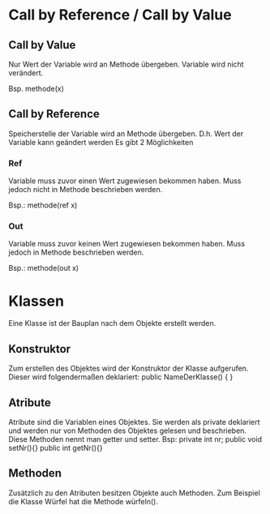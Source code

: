 # Call by Reference / Call by Value
## Call by Value 
Nur Wert der Variable wird an Methode übergeben.
Variable wird nicht verändert.

Bsp. methode(x)

## Call by Reference
Speicherstelle der Variable wird an Methode übergeben.
D.h. Wert der Variable kann geändert werden
Es gibt 2 Möglichkeiten

### Ref
Variable muss zuvor einen Wert zugewiesen bekommen haben.
Muss jedoch nicht in Methode beschrieben werden.

Bsp.: methode(ref x)

### Out
Variable muss zuvor keinen Wert zugewiesen bekommen haben.
Muss jedoch in Methode beschrieben werden.

Bsp.: methode(out x)

# Klassen
Eine Klasse ist der Bauplan nach dem Objekte erstellt werden.

## Konstruktor
Zum erstellen des Objektes wird der Konstruktor der Klasse aufgerufen.
Dieser wird folgendermaßen deklariert:
public NameDerKlasse()
{
}

## Atribute
Atribute sind die Variablen eines Objektes.
Sie werden als private deklariert und werden nur von Methoden des Objektes gelesen und beschrieben.
Diese Methoden nennt man getter und setter.
Bsp:
private int nr;
public void setNr(){}
public int getNr(){}

## Methoden
Zusätzlich zu den Atributen besitzen Objekte auch Methoden. Zum Beispiel die Klasse Würfel hat die Methode würfeln().
